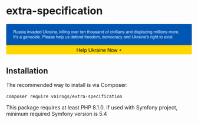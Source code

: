 # extra-specification

[![Stand With Ukraine](https://raw.githubusercontent.com/vshymanskyy/StandWithUkraine/main/banner2-direct.svg)](https://vshymanskyy.github.io/StandWithUkraine)

Installation
------------

The recommended way to install is via Composer:

```
composer require vairogs/extra-specification
```

This package requires at least PHP 8.1.0. If used with Symfony project, minimum required Symfony version is 5.4
